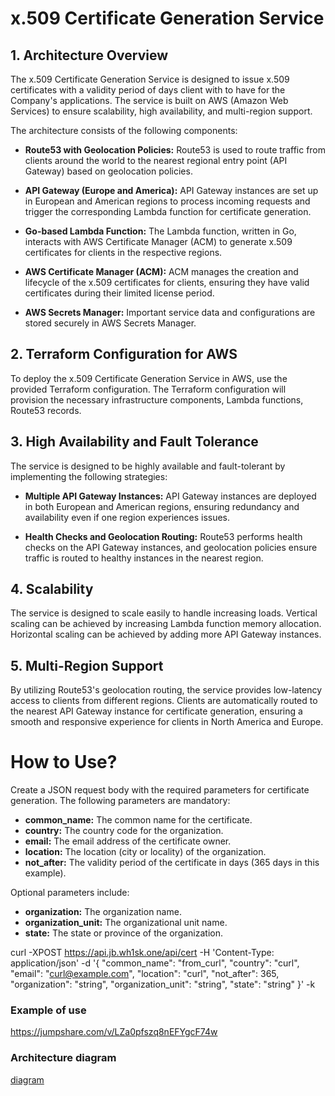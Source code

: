 # x.509 Certificate Generation Service

## 1. Architecture Overview

The x.509 Certificate Generation Service is designed to issue x.509 certificates with a validity period of days client with to have for the Company's applications. The service is built on AWS (Amazon Web Services) to ensure scalability, high availability, and multi-region support.

The architecture consists of the following components:

- **Route53 with Geolocation Policies:** Route53 is used to route traffic from clients around the world to the nearest regional entry point (API Gateway) based on geolocation policies.

- **API Gateway (Europe and America):** API Gateway instances are set up in European and American regions to process incoming requests and trigger the corresponding Lambda function for certificate generation.

- **Go-based Lambda Function:** The Lambda function, written in Go, interacts with AWS Certificate Manager (ACM) to generate x.509 certificates for clients in the respective regions.

- **AWS Certificate Manager (ACM):** ACM manages the creation and lifecycle of the x.509 certificates for clients, ensuring they have valid certificates during their limited license period.

- **AWS Secrets Manager:** Important service data and configurations are stored securely in AWS Secrets Manager.

## 2. Terraform Configuration for AWS

To deploy the x.509 Certificate Generation Service in AWS, use the provided Terraform configuration. The Terraform configuration will provision the necessary infrastructure components, Lambda functions, Route53 records.
## 3. High Availability and Fault Tolerance

The service is designed to be highly available and fault-tolerant by implementing the following strategies:

- **Multiple API Gateway Instances:** API Gateway instances are deployed in both European and American regions, ensuring redundancy and availability even if one region experiences issues.

- **Health Checks and Geolocation Routing:** Route53 performs health checks on the API Gateway instances, and geolocation policies ensure traffic is routed to healthy instances in the nearest region.
## 4. Scalability

The service is designed to scale easily to handle increasing loads. Vertical scaling can be achieved by increasing Lambda function memory allocation. Horizontal scaling can be achieved by adding more API Gateway instances.
## 5. Multi-Region Support

By utilizing Route53's geolocation routing, the service provides low-latency access to clients from different regions. Clients are automatically routed to the nearest API Gateway instance for certificate generation, ensuring a smooth and responsive experience for clients in North America and Europe.

# How to Use? 

Create a JSON request body with the required parameters for certificate generation. The following parameters are mandatory:

- **common_name:** The common name for the certificate.
- **country:** The country code for the organization.
- **email:** The email address of the certificate owner.
- **location:** The location (city or locality) of the organization.
- **not_after:** The validity period of the certificate in days (365 days in this example).

Optional parameters include:

- **organization:** The organization name.
- **organization_unit:** The organizational unit name.
- **state:** The state or province of the organization.


curl -XPOST https://api.jb.wh1sk.one/api/cert -H 'Content-Type: application/json' -d '{
  "common_name": "from_curl",
  "country": "curl",
  "email": "curl@example.com",
  "location": "curl",
  "not_after": 365,
  "organization": "string",
  "organization_unit": "string",
  "state": "string"
}' -k


### Example of use

https://jumpshare.com/v/LZa0pfszq8nEFYgcF74w

### Architecture diagram 

[diagram](./assets/Architecture_Diagram.png)
